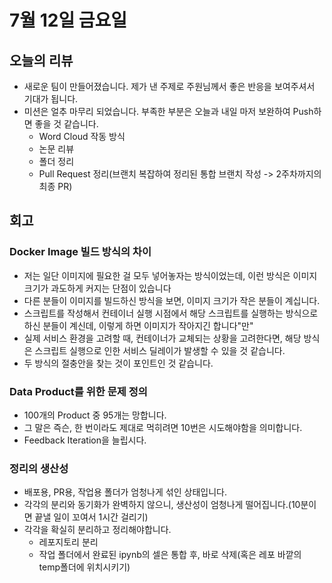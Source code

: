 # 7월 12일 금요일
## 오늘의 리뷰
- 새로운 팀이 만들어졌습니다. 제가 낸 주제로 주원님께서 좋은 반응을 보여주셔서 기대가 됩니다.
- 미션은 얼추 마무리 되었습니다. 부족한 부분은 오늘과 내일 마저 보완하여 Push하면 좋을 것 같습니다.
    - Word Cloud 작동 방식
    - 논문 리뷰
    - 폴더 정리
    - Pull Request 정리(브랜치 복잡하여 정리된 통합 브랜치 작성 -> 2주차까지의 최종 PR)

## 회고
### Docker Image 빌드 방식의 차이
- 저는 일단 이미지에 필요한 걸 모두 넣어놓자는 방식이었는데, 이런 방식은 이미지 크기가 과도하게 커지는 단점이 있습니다
- 다른 분들이 이미지를 빌드하신 방식을 보면, 이미지 크기가 작은 분들이 계십니다.
- 스크립트를 작성해서 컨테이너 실행 시점에서 해당 스크립트를 실행하는 방식으로 하신 분들이 계신데, 이렇게 하면 이미지가 작아지긴 합니다"만"
- 실제 서비스 환경을 고려할 때, 컨테이너가 교체되는 상황을 고려한다면, 해당 방식은 스크립트 실행으로 인한 서비스 딜레이가 발생할 수 있을 것 같습니다.
- 두 방식의 절충안을 찾는 것이 포인트인 것 같습니다.

### Data Product를 위한 문제 정의

- 100개의 Product 중 95개는 망합니다.
- 그 말은 즉슨, 한 번이라도 제대로 먹히려면 10번은 시도해야함을 의미합니다.
- Feedback Iteration을 늘립시다.

### 정리의 생산성

- 배포용, PR용, 작업용 폴더가 엄청나게 섞인 상태입니다.
- 각각의 분리와 동기화가 완벽하지 않으니, 생산성이 엄청나게 떨어집니다.(10분이면 끝낼 일이 꼬여서 1시간 걸리기)
- 각각을 확실히 분리하고 정리해야합니다.
    - 레포지토리 분리
    - 작업 폴더에서 완료된 ipynb의 셀은 통합 후, 바로 삭제(혹은 레포 바깥의 temp폴더에 위치시키기)
